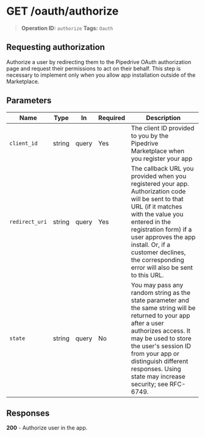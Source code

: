 # GET /oauth/authorize

> **Operation ID:** `authorize`
> **Tags:** `Oauth`

## Requesting authorization

Authorize a user by redirecting them to the Pipedrive OAuth authorization page and request their permissions to act on their behalf. This step is necessary to implement only when you allow app installation outside of the Marketplace.

## Parameters

| Name | Type | In | Required | Description |
|------|------|-------|----------|-------------|
| `client_id` | string | query | Yes | The client ID provided to you by the Pipedrive Marketplace when you register your app |
| `redirect_uri` | string | query | Yes | The callback URL you provided when you registered your app. Authorization code will be sent to that URL (if it matches with the value you entered in the registration form) if a user approves the app install. Or, if a customer declines, the corresponding error will also be sent to this URL. |
| `state` | string | query | No | You may pass any random string as the state parameter and the same string will be returned to your app after a user authorizes access. It may be used to store the user's session ID from your app or distinguish different responses. Using state may increase security; see RFC-6749.  |

## Responses

**200** - Authorize user in the app.

